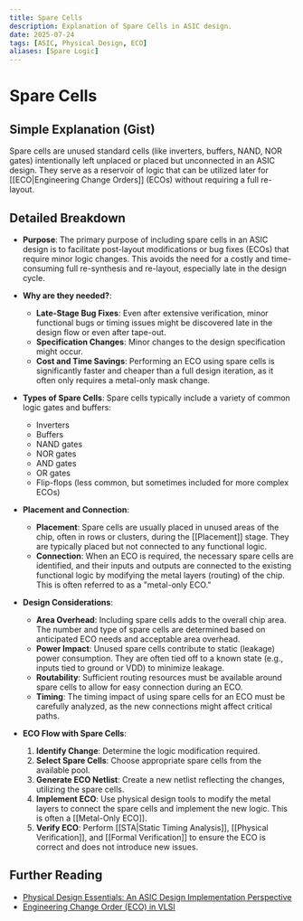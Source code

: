 ```yaml
---
title: Spare Cells
description: Explanation of Spare Cells in ASIC design.
date: 2025-07-24
tags: [ASIC, Physical Design, ECO]
aliases: [Spare Logic]
---
```


# Spare Cells

## Simple Explanation (Gist)
Spare cells are unused standard cells (like inverters, buffers, NAND, NOR gates) intentionally left unplaced or placed but unconnected in an ASIC design. They serve as a reservoir of logic that can be utilized later for [[ECO|Engineering Change Orders]] (ECOs) without requiring a full re-layout.

## Detailed Breakdown

*   **Purpose**: The primary purpose of including spare cells in an ASIC design is to facilitate post-layout modifications or bug fixes (ECOs) that require minor logic changes. This avoids the need for a costly and time-consuming full re-synthesis and re-layout, especially late in the design cycle.

*   **Why are they needed?**:
    *   **Late-Stage Bug Fixes**: Even after extensive verification, minor functional bugs or timing issues might be discovered late in the design flow or even after tape-out.
    *   **Specification Changes**: Minor changes to the design specification might occur.
    *   **Cost and Time Savings**: Performing an ECO using spare cells is significantly faster and cheaper than a full design iteration, as it often only requires a metal-only mask change.

*   **Types of Spare Cells**: Spare cells typically include a variety of common logic gates and buffers:
    *   Inverters
    *   Buffers
    *   NAND gates
    *   NOR gates
    *   AND gates
    *   OR gates
    *   Flip-flops (less common, but sometimes included for more complex ECOs)

*   **Placement and Connection**:
    *   **Placement**: Spare cells are usually placed in unused areas of the chip, often in rows or clusters, during the [[Placement]] stage. They are typically placed but not connected to any functional logic.
    *   **Connection**: When an ECO is required, the necessary spare cells are identified, and their inputs and outputs are connected to the existing functional logic by modifying the metal layers (routing) of the chip. This is often referred to as a "metal-only ECO."

*   **Design Considerations**:
    *   **Area Overhead**: Including spare cells adds to the overall chip area. The number and type of spare cells are determined based on anticipated ECO needs and acceptable area overhead.
    *   **Power Impact**: Unused spare cells contribute to static (leakage) power consumption. They are often tied off to a known state (e.g., inputs tied to ground or VDD) to minimize leakage.
    *   **Routability**: Sufficient routing resources must be available around spare cells to allow for easy connection during an ECO.
    *   **Timing**: The timing impact of using spare cells for an ECO must be carefully analyzed, as the new connections might affect critical paths.

*   **ECO Flow with Spare Cells**:
    1.  **Identify Change**: Determine the logic modification required.
    2.  **Select Spare Cells**: Choose appropriate spare cells from the available pool.
    3.  **Generate ECO Netlist**: Create a new netlist reflecting the changes, utilizing the spare cells.
    4.  **Implement ECO**: Use physical design tools to modify the metal layers to connect the spare cells and implement the new logic. This is often a [[Metal-Only ECO]].
    5.  **Verify ECO**: Perform [[STA|Static Timing Analysis]], [[Physical Verification]], and [[Formal Verification]] to ensure the ECO is correct and does not introduce new issues.

## Further Reading

*   [Physical Design Essentials: An ASIC Design Implementation Perspective](https://www.amazon.com/Physical-Design-Essentials-Implementation-Perspective/dp/0387719257)
*   [Engineering Change Order (ECO) in VLSI](https://www.synopsys.com/glossary/eco.html)